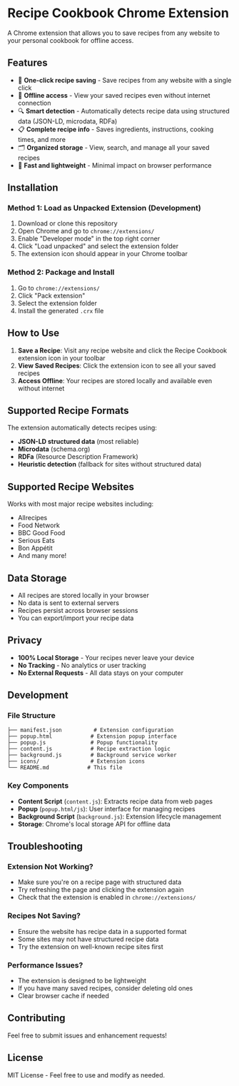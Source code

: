 # Recipe Cookbook Chrome Extension

A Chrome extension that allows you to save recipes from any website to your personal cookbook for offline access.

## Features

- 🍳 **One-click recipe saving** - Save recipes from any website with a single click
- 📱 **Offline access** - View your saved recipes even without internet connection
- 🔍 **Smart detection** - Automatically detects recipe data using structured data (JSON-LD, microdata, RDFa)
- 📋 **Complete recipe info** - Saves ingredients, instructions, cooking times, and more
- 🗂️ **Organized storage** - View, search, and manage all your saved recipes
- 🚀 **Fast and lightweight** - Minimal impact on browser performance

## Installation

### Method 1: Load as Unpacked Extension (Development)

1. Download or clone this repository
2. Open Chrome and go to `chrome://extensions/`
3. Enable "Developer mode" in the top right corner
4. Click "Load unpacked" and select the extension folder
5. The extension icon should appear in your Chrome toolbar

### Method 2: Package and Install

1. Go to `chrome://extensions/`
2. Click "Pack extension"
3. Select the extension folder
4. Install the generated `.crx` file

## How to Use

1. **Save a Recipe**: Visit any recipe website and click the Recipe Cookbook extension icon in your toolbar
2. **View Saved Recipes**: Click the extension icon to see all your saved recipes
3. **Access Offline**: Your recipes are stored locally and available even without internet

## Supported Recipe Formats

The extension automatically detects recipes using:

- **JSON-LD structured data** (most reliable)
- **Microdata** (schema.org)
- **RDFa** (Resource Description Framework)
- **Heuristic detection** (fallback for sites without structured data)

## Supported Recipe Websites

Works with most major recipe websites including:
- Allrecipes
- Food Network
- BBC Good Food
- Serious Eats
- Bon Appétit
- And many more!

## Data Storage

- All recipes are stored locally in your browser
- No data is sent to external servers
- Recipes persist across browser sessions
- You can export/import your recipe data

## Privacy

- **100% Local Storage** - Your recipes never leave your device
- **No Tracking** - No analytics or user tracking
- **No External Requests** - All data stays on your computer

## Development

### File Structure

```
├── manifest.json          # Extension configuration
├── popup.html            # Extension popup interface
├── popup.js              # Popup functionality
├── content.js            # Recipe extraction logic
├── background.js         # Background service worker
├── icons/                # Extension icons
└── README.md            # This file
```

### Key Components

- **Content Script** (`content.js`): Extracts recipe data from web pages
- **Popup** (`popup.html/js`): User interface for managing recipes
- **Background Script** (`background.js`): Extension lifecycle management
- **Storage**: Chrome's local storage API for offline data

## Troubleshooting

### Extension Not Working?
- Make sure you're on a recipe page with structured data
- Try refreshing the page and clicking the extension again
- Check that the extension is enabled in `chrome://extensions/`

### Recipes Not Saving?
- Ensure the website has recipe data in a supported format
- Some sites may not have structured recipe data
- Try the extension on well-known recipe sites first

### Performance Issues?
- The extension is designed to be lightweight
- If you have many saved recipes, consider deleting old ones
- Clear browser cache if needed

## Contributing

Feel free to submit issues and enhancement requests!

## License

MIT License - Feel free to use and modify as needed.

